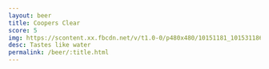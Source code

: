 ```yaml
---
layout: beer
title: Coopers Clear
score: 5
img: https://scontent.xx.fbcdn.net/v/t1.0-0/p480x480/10151181_10153118668273745_149724940762965990_n.jpg?oh=57eb6cb168db19e3baee7a7ad6a1f7bf&oe=5865B719
desc: Tastes like water
permalink: /beer/:title.html
---
```

